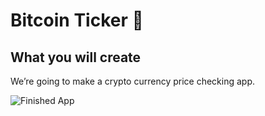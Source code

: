

# Bitcoin Ticker 🤑



## What you will create

We’re going to make a crypto currency price checking app.

![Finished App](https://github.com/londonappbrewery/Images/blob/master/bitcoin-flutter-demo.gif)
